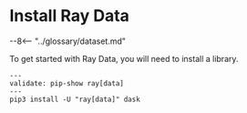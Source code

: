 # Install Ray Data

--8<-- "../glossary/dataset.md"

To get started with Ray Data, you will need to install a library.

```shell
---
validate: pip-show ray[data]
---
pip3 install -U "ray[data]" dask
```

